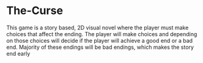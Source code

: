 # The-Curse
This game is a story based, 2D visual novel where the player must make choices that affect the ending. The player will make choices and depending on those choices will decide if the player will achieve a good end or a bad end. Majority of these endings will be bad endings, which makes the story end early
